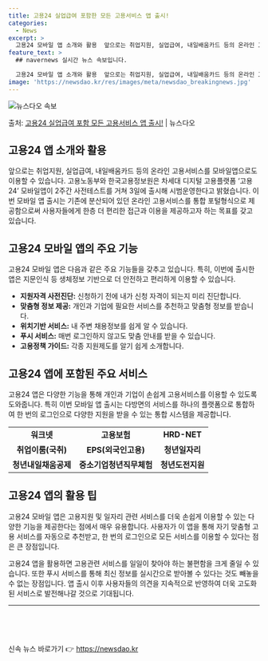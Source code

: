 ```yaml
---
title: 고용24 실업급여 포함한 모든 고용서비스 앱 출시!
categories:
  - News
excerpt: >
  고용24 모바일 앱 소개와 활용  앞으로는 취업지원, 실업급여, 내일배움카드 등의 온라인 고용서비스를 모바일…
feature_text: >
  ## navernews 실시간 뉴스 속보입니다.

  고용24 모바일 앱 소개와 활용  앞으로는 취업지원, 실업급여, 내일배움카드 등의 온라인 고용서비스를 모바일…
image: 'https://newsdao.kr/res/images/meta/newsdao_breakingnews.jpg'
---
```


![뉴스다오 속보](https://newsdao.kr/res/images/meta/newsdao_breakingnews.jpg)

<p>출처: <a href="https://newsdao.kr/4580" rel="dofollow">고용24 실업급여 포함 모든 고용서비스 앱 출시!</a> | 뉴스다오</p>

<h2>고용24 앱 소개와 활용</h2>

<p data-ke-size="size16">앞으로는 취업지원, 실업급여, 내일배움카드 등의 온라인 고용서비스를 모바일앱으로도 이용할 수 있습니다. 고용노동부와 한국고용정보원은 차세대 디지털 고용플랫폼 ‘고용24’ 모바일앱이 2주간 사전테스트를 거쳐 3일에 출시해 시범운영한다고 밝혔습니다. 이번 모바일 앱 출시는 기존에 분산되어 있던 온라인 고용서비스를 통합 포털형식으로 제공함으로써 사용자들에게 한층 더 편리한 접근과 이용을 제공하고자 하는 목표를 갖고 있습니다.</p>

<h2 data-ke-size="size26">고용24 모바일 앱의 주요 기능</h2>

<p data-ke-size="size16">고용24 모바일 앱은 다음과 같은 주요 기능들을 갖추고 있습니다. 특히, 이번에 출시한 앱은 지문인식 등 생체정보 기반으로 더 안전하고 편리하게 이용할 수 있습니다.</p>

<ul>
  <li><b>지원자격 사전진단:</b> 신청하기 전에 내가 신청 자격이 되는지 미리 진단합니다.</li>
  <li><b>맞춤형 정보 제공:</b> 개인과 기업에 필요한 서비스를 추천하고 맞춤형 정보를 받습니다.</li>
  <li><b>위치기반 서비스:</b> 내 주변 채용정보를 쉽게 알 수 있습니다.</li>
  <li><b>푸시 서비스:</b> 매번 로그인하지 않고도 맞춤 안내를 받을 수 있습니다.</li>
  <li><b>고용정책 가이드:</b> 각종 지원제도를 알기 쉽게 소개합니다.</li>
</ul>

<h2 data-ke-size="size26">고용24 앱에 포함된 주요 서비스</h2>

<p data-ke-size="size16">고용24 앱은 다양한 기능을 통해 개인과 기업이 손쉽게 고용서비스를 이용할 수 있도록 도와줍니다. 특히 이번 모바일 앱 출시는 다방면의 서비스를 하나의 플랫폼으로 통합하여 한 번의 로그인으로 다양한 지원을 받을 수 있는 통합 시스템을 제공합니다.</p>

<table>
  <tr>
    <td style="text-align: center; height: 17px;"><b>워크넷</b></td>
    <td style="text-align: center; height: 17px;"><b>고용보험</b></td>
    <td style="text-align: center; height: 17px;"><b>HRD-NET</b></td>
  </tr>
  <tr>
    <td style="text-align: center; height: 17px;"><b>취업이룸(국취)</b></td>
    <td style="text-align: center; height: 17px;"><b>EPS(외국인고용)</b></td>
    <td style="text-align: center; height: 17px;"><b>청년일자리</b></td>
  </tr>
  <tr>
    <td style="text-align: center; height: 17px;"><b>청년내일채움공제</b></td>
    <td style="text-align: center; height: 17px;"><b>중소기업청년직무체험</b></td>
    <td style="text-align: center; height: 17px;"><b>청년도전지원</b></td>
  </tr>
</table>

<h2 data-ke-size="size26">고용24 앱의 활용 팁</h2>

<p data-ke-size="size16">고용24 모바일 앱은 고용지원 및 일자리 관련 서비스를 더욱 손쉽게 이용할 수 있는 다양한 기능을 제공한다는 점에서 매우 유용합니다. 사용자가 이 앱을 통해 자기 맞춤형 고용 서비스를 자동으로 추천받고, 한 번의 로그인으로 모든 서비스를 이용할 수 있다는 점은 큰 장점입니다.</p>

<p data-ke-size="size16">고용24 앱을 활용하면 고용관련 서비스를 일일이 찾아야 하는 불편함을 크게 줄일 수 있습니다. 또한 푸시 서비스를 통해 최신 정보를 실시간으로 받아볼 수 있다는 것도 빼놓을 수 없는 장점입니다. 앱 출시 이후 사용자들의 의견을 지속적으로 반영하여 더욱 고도화된 서비스로 발전해나갈 것으로 기대됩니다.</p>

<hr>
<p data-ke-size="size16">&nbsp;</p>
<p data-ke-size="size16">&nbsp;</p> 

신속 뉴스 바로가기 👉 <a href="https://newsdao.kr" rel="dofollow">https://newsdao.kr</a>


